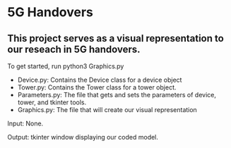 # 5G Handovers

## This project serves as a visual representation to our reseach in 5G handovers.

To get started, run python3 Graphics.py

- Device.py: Contains the Device class for a device object
- Tower.py: Contains the Tower class for a tower object.
- Parameters.py: The file that gets and sets the parameters of device, tower, and tkinter tools.
- Graphics.py: The file that will create our visual representation

Input: None.

Output: tkinter window displaying our coded model.
